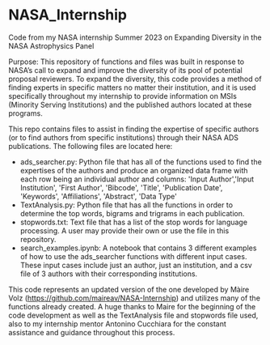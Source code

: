 # NASA_Internship
Code from my NASA internship Summer 2023 on Expanding Diversity in the NASA Astrophysics Panel

Purpose: 
This repository of functions and files was built in response to NASA’s call to expand and improve the diversity of its pool of potential proposal reviewers. To expand the diversity, this code provides a method of finding experts in specific matters no matter their institution, and it is used specifically throughout my internship to provide information on MSIs (Minority Serving Institutions) and the published authors located at these programs. 


This repo contains files to assist in finding the expertise of specific authors (or to find authors from specific institutions) through their NASA ADS publications. The following files are located here: 
- ads_searcher.py: Python file that has all of the functions used to find the expertises of the authors and produce an organized data frame with each row being an individual author and columns: 'Input Author','Input Institution', 'First Author', 'Bibcode', 'Title', 'Publication Date', 'Keywords', 'Affiliations', 'Abstract', 'Data Type'
- TextAnalysis.py: Python file that has all the functions in order to determine the top words, bigrams and trigrams in each publication.
- stopwords.txt: Text file that has a list of the stop words for language processing. A user may provide their own or use the file in this repository.
- search_examples.ipynb: A notebook that contains 3 different examples of how to use the ads_searcher functions with different input cases. These input cases include just an author, just an institution, and a csv file of 3 authors with their corresponding institutions. 

This code represents an updated version of the one developed by Màire Volz (https://github.com/maireav/NASA-Internship) and utilizes many of the functions already created. A huge thanks to Maire for the beginning of the code development as well as the TextAnalysis file and stopwords file used, also to my internship mentor Antonino Cucchiara for the constant assistance and guidance throughout this process. 
